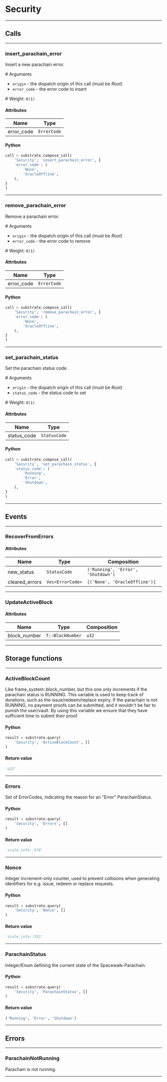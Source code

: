 
# Security

---------
## Calls

---------
### insert_parachain_error
Insert a new parachain error.

\# Arguments

* `origin` - the dispatch origin of this call (must be _Root_)
* `error_code` - the error code to insert

\# Weight: `O(1)`
#### Attributes
| Name | Type |
| -------- | -------- | 
| error_code | `ErrorCode` | 

#### Python
```python
call = substrate.compose_call(
    'Security', 'insert_parachain_error', {
    'error_code': (
        'None',
        'OracleOffline',
    ),
}
)
```

---------
### remove_parachain_error
Remove a parachain error.

\# Arguments

* `origin` - the dispatch origin of this call (must be _Root_)
* `error_code` - the error code to remove

\# Weight: `O(1)`
#### Attributes
| Name | Type |
| -------- | -------- | 
| error_code | `ErrorCode` | 

#### Python
```python
call = substrate.compose_call(
    'Security', 'remove_parachain_error', {
    'error_code': (
        'None',
        'OracleOffline',
    ),
}
)
```

---------
### set_parachain_status
Set the parachain status code.

\# Arguments

* `origin` - the dispatch origin of this call (must be _Root_)
* `status_code` - the status code to set

\# Weight: `O(1)`
#### Attributes
| Name | Type |
| -------- | -------- | 
| status_code | `StatusCode` | 

#### Python
```python
call = substrate.compose_call(
    'Security', 'set_parachain_status', {
    'status_code': (
        'Running',
        'Error',
        'Shutdown',
    ),
}
)
```

---------
## Events

---------
### RecoverFromErrors
#### Attributes
| Name | Type | Composition
| -------- | -------- | -------- |
| new_status | `StatusCode` | ```('Running', 'Error', 'Shutdown')```
| cleared_errors | `Vec<ErrorCode>` | ```[('None', 'OracleOffline')]```

---------
### UpdateActiveBlock
#### Attributes
| Name | Type | Composition
| -------- | -------- | -------- |
| block_number | `T::BlockNumber` | ```u32```

---------
## Storage functions

---------
### ActiveBlockCount
 Like frame_system::block_number, but this one only increments if the parachain status is
 RUNNING. This variable is used to keep track of durations, such as the issue/redeem/replace
 expiry. If the parachain is not RUNNING, no payment proofs can be submitted, and it wouldn&#x27;t
 be fair to punish the user/vault. By using this variable we ensure that they have sufficient
 time to submit their proof.

#### Python
```python
result = substrate.query(
    'Security', 'ActiveBlockCount', []
)
```

#### Return value
```python
'u32'
```
---------
### Errors
 Set of ErrorCodes, indicating the reason for an &quot;Error&quot; ParachainStatus.

#### Python
```python
result = substrate.query(
    'Security', 'Errors', []
)
```

#### Return value
```python
'scale_info::576'
```
---------
### Nonce
 Integer increment-only counter, used to prevent collisions when generating identifiers
 for e.g. issue, redeem or replace requests.

#### Python
```python
result = substrate.query(
    'Security', 'Nonce', []
)
```

#### Return value
```python
'scale_info::551'
```
---------
### ParachainStatus
 Integer/Enum defining the current state of the Spacewalk-Parachain.

#### Python
```python
result = substrate.query(
    'Security', 'ParachainStatus', []
)
```

#### Return value
```python
('Running', 'Error', 'Shutdown')
```
---------
## Errors

---------
### ParachainNotRunning
Parachain is not running.

---------
